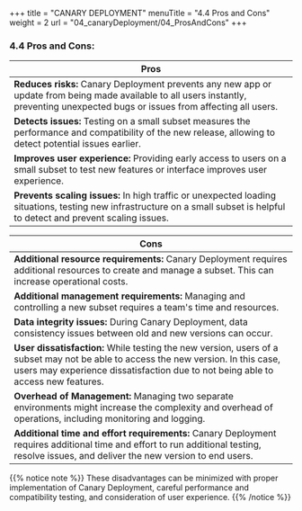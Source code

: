 +++
title = "CANARY DEPLOYMENT"
menuTitle = "4.4 Pros and Cons"
weight = 2
url = "04_canaryDeployment/04_ProsAndCons"
+++


### 4.4 Pros and Cons:

<link rel="stylesheet" href="/css/custom.css">

|Pros|
|---------------------|
|<b>Reduces risks:</b> Canary Deployment prevents any new app or update from being made available to all users instantly, preventing unexpected bugs or issues from affecting all users.
|<b>Detects issues:</b> Testing on a small subset measures the performance and compatibility of the new release, allowing to detect potential issues earlier.
|<b>Improves user experience:</b> Providing early access to users on a small subset to test new features or interface improves user experience.
|<b>Prevents scaling issues:</b> In high traffic or unexpected loading situations, testing new infrastructure on a small subset is helpful to detect and prevent scaling issues.

|Cons|
|---------------------|
|<b>Additional resource requirements:</b> Canary Deployment requires additional resources to create and manage a subset. This can increase operational costs.
|<b>Additional management requirements:</b> Managing and controlling a new subset requires a team's time and resources.
|<b>Data integrity issues:</b> During Canary Deployment, data consistency issues between old and new versions can occur. 
|<b>User dissatisfaction:</b> While testing the new version, users of a subset may not be able to access the new version. In this case, users may experience dissatisfaction due to not being able to access new features.
|<b>Overhead of Management:</b> Managing two separate environments might increase the complexity and overhead of operations, including monitoring and logging.
|<b>Additional time and effort requirements:</b> Canary Deployment requires additional time and effort to run additional testing, resolve issues, and deliver the new version to end users.


{{% notice note %}}
These disadvantages can be minimized with proper implementation of Canary Deployment, careful performance and compatibility testing, and consideration of user experience.
{{% /notice %}}